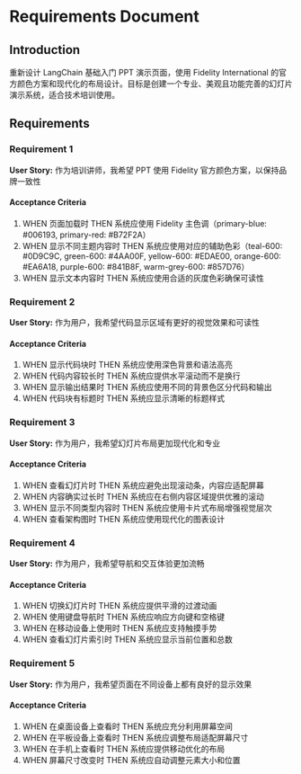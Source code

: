 # Requirements Document

## Introduction

重新设计 LangChain 基础入门 PPT 演示页面，使用 Fidelity International 的官方颜色方案和现代化的布局设计。目标是创建一个专业、美观且功能完善的幻灯片演示系统，适合技术培训使用。

## Requirements

### Requirement 1

**User Story:** 作为培训讲师，我希望 PPT 使用 Fidelity 官方颜色方案，以保持品牌一致性

#### Acceptance Criteria

1. WHEN 页面加载时 THEN 系统应使用 Fidelity 主色调（primary-blue: #006193, primary-red: #B72F2A）
2. WHEN 显示不同主题内容时 THEN 系统应使用对应的辅助色彩（teal-600: #0D9C9C, green-600: #4AA00F, yellow-600: #EDAE00, orange-600: #EA6A18, purple-600: #841B8F, warm-grey-600: #857D76）
3. WHEN 显示文本内容时 THEN 系统应使用合适的灰度色彩确保可读性

### Requirement 2

**User Story:** 作为用户，我希望代码显示区域有更好的视觉效果和可读性

#### Acceptance Criteria

1. WHEN 显示代码块时 THEN 系统应使用深色背景和语法高亮
2. WHEN 代码内容较长时 THEN 系统应提供水平滚动而不是换行
3. WHEN 显示输出结果时 THEN 系统应使用不同的背景色区分代码和输出
4. WHEN 代码块有标题时 THEN 系统应显示清晰的标题样式

### Requirement 3

**User Story:** 作为用户，我希望幻灯片布局更加现代化和专业

#### Acceptance Criteria

1. WHEN 查看幻灯片时 THEN 系统应避免出现滚动条，内容应适配屏幕
2. WHEN 内容确实过长时 THEN 系统应在右侧内容区域提供优雅的滚动
3. WHEN 显示不同类型内容时 THEN 系统应使用卡片式布局增强视觉层次
4. WHEN 查看架构图时 THEN 系统应使用现代化的图表设计

### Requirement 4

**User Story:** 作为用户，我希望导航和交互体验更加流畅

#### Acceptance Criteria

1. WHEN 切换幻灯片时 THEN 系统应提供平滑的过渡动画
2. WHEN 使用键盘导航时 THEN 系统应响应方向键和空格键
3. WHEN 在移动设备上使用时 THEN 系统应支持触摸手势
4. WHEN 查看幻灯片索引时 THEN 系统应显示当前位置和总数

### Requirement 5

**User Story:** 作为用户，我希望页面在不同设备上都有良好的显示效果

#### Acceptance Criteria

1. WHEN 在桌面设备上查看时 THEN 系统应充分利用屏幕空间
2. WHEN 在平板设备上查看时 THEN 系统应调整布局适配屏幕尺寸
3. WHEN 在手机上查看时 THEN 系统应提供移动优化的布局
4. WHEN 屏幕尺寸改变时 THEN 系统应自动调整元素大小和位置